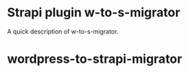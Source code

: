 # Strapi plugin w-to-s-migrator

A quick description of w-to-s-migrator.
# wordpress-to-strapi-migrator
